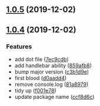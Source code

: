 <a name="1.0.5"></a>
## [1.0.5](https://github.com/n0ruSh/tpl-generator/compare/v1.0.4...v1.0.5) (2019-12-02)



<a name="1.0.4"></a>
## [1.0.4](https://github.com/n0ruSh/tpl-generator/compare/d0aadd4...v1.0.4) (2019-12-02)


### Features

* add dot file ([7ec9cdb](https://github.com/n0ruSh/tpl-generator/commit/7ec9cdb))
* add handlebar ability ([859afb8](https://github.com/n0ruSh/tpl-generator/commit/859afb8))
* bump major version ([c3b1d9e](https://github.com/n0ruSh/tpl-generator/commit/c3b1d9e))
* first blood ([d0aadd4](https://github.com/n0ruSh/tpl-generator/commit/d0aadd4))
* remove console.log ([81a8979](https://github.com/n0ruSh/tpl-generator/commit/81a8979))
* tidy up ([f001e78](https://github.com/n0ruSh/tpl-generator/commit/f001e78))
* update package name ([ccf8d6c](https://github.com/n0ruSh/tpl-generator/commit/ccf8d6c))



